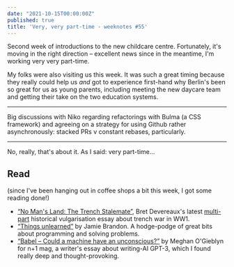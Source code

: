 ```yaml
---
date: "2021-10-15T00:00:00Z"
published: true
title: 'Very, very part-time - weeknotes #55'
---
```


Second week of introductions to the new childcare centre. Fortunately, it's moving in the right direction – excellent news since in the meantime, I'm working very very part-time.

My folks were also visiting us this week. It was such a great timing because they really could help us _and_ got to experience first-hand why Berlin's been so great for us as young parents, including meeting the new daycare team and getting their take on the two education systems.

---

Big discussions with Niko regarding refactorings with Bulma (a CSS framework) and agreeing on a strategy for using Github rather asynchronously: stacked PRs v constant rebases, particularly.

---

No, really, that's about it. As I said: very part-time...

## Read

(since I've been hanging out in coffee shops a bit this week, I got some reading done!)

- [“No Man's Land: The Trench Stalemate”](https://acoup.blog/2021/09/17/collections-no-mans-land-part-i-the-trench-stalemate/), Bret Devereaux's latest [multi-part](https://acoup.blog/2021/09/24/collections-no-mans-land-part-ii-breaking-the-stalemate/) historical vulgarisation essay about trench war in WW1. 
- [“Things unlearned”](https://scattered-thoughts.net/writing/things-unlearned) by Jamie Brandon. A hodge-podge of great bits about programming and solving problems.
- [“Babel – Could a machine have an unconscious?”](https://www.nplusonemag.com/issue-40/essays/babel-4/) by Meghan O'Gieblyn for n+1 mag, a writer's essay about writing-AI GPT-3, which I found really deep and thought-provoking.
